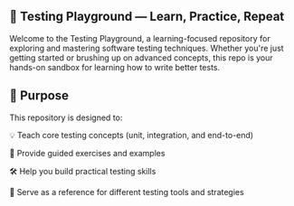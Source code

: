 ## 🧪 Testing Playground — Learn, Practice, Repeat

Welcome to the Testing Playground, a learning-focused repository for exploring and mastering software testing techniques. Whether you're just getting started or brushing up on advanced concepts, this repo is your hands-on sandbox for learning how to write better tests.

## 🎯 Purpose

This repository is designed to:

💡 Teach core testing concepts (unit, integration, and end-to-end)

🧪 Provide guided exercises and examples

🛠 Help you build practical testing skills

🧰 Serve as a reference for different testing tools and strategies
